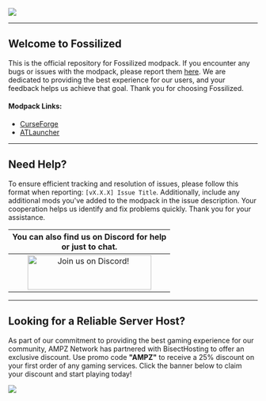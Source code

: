 ![](https://www.bisecthosting.com/images/CF/Fossilized2/BH_FS_Header.png)

---

## Welcome to Fossilized 

This is the official repository for Fossilized modpack. If you encounter any bugs or issues with the modpack, please report them [here](https://github.com/AMPZNetwork/Fossilized/issues/new?assignees=&labels=Bug&projects=&template=bug_report.md&title=%5BBUG%5D). We are dedicated to providing the best experience for our users, and your feedback helps us achieve that goal. Thank you for choosing Fossilized. 
    
#### Modpack Links: 
+ [CurseForge](https://www.curseforge.com/minecraft/modpacks/fossilized)  
+ [ATLauncher](https://atlauncher.com/pack/Fossilized)

---

## Need Help?

To ensure efficient tracking and resolution of issues, please follow this format when reporting: `[vX.X.X] Issue Title`. Additionally, include any additional mods you've added to the modpack in the issue description. Your cooperation helps us identify and fix problems quickly. Thank you for your assistance.
 
|You can also find us on Discord for help<br>or just to chat.|
|:------------:|
|<a href="https://discord.ampznetwork.com/"><img src="https://discord.com/assets/ff41b628a47ef3141164bfedb04fb220.png" alt="Join us on Discord!"  width="250" height="70"></a>|

---

## Looking for a Reliable Server Host?
As part of our commitment to providing the best gaming experience for our community, AMPZ Network has partnered with BisectHosting to offer an exclusive discount. Use promo code **"AMPZ"** to receive a 25% discount on your first order of any gaming services. Click the banner below to claim your discount and start playing today!

[![](https://www.bisecthosting.com/images/CF/Fossilized2/BH_FS_PromoCard.png)](https://bisecthosting.com/AMPZr=FSLZ)
